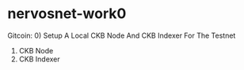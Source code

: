 # nervosnet-work0
Gitcoin: 0) Setup A Local CKB Node And CKB Indexer For The Testnet
1. CKB Node
2. CKB Indexer
